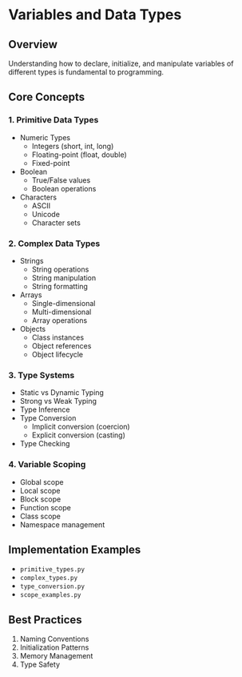 # Variables and Data Types

## Overview
Understanding how to declare, initialize, and manipulate variables of different types is fundamental to programming.

## Core Concepts

### 1. Primitive Data Types
- Numeric Types
  - Integers (short, int, long)
  - Floating-point (float, double)
  - Fixed-point
- Boolean
  - True/False values
  - Boolean operations
- Characters
  - ASCII
  - Unicode
  - Character sets

### 2. Complex Data Types
- Strings
  - String operations
  - String manipulation
  - String formatting
- Arrays
  - Single-dimensional
  - Multi-dimensional
  - Array operations
- Objects
  - Class instances
  - Object references
  - Object lifecycle

### 3. Type Systems
- Static vs Dynamic Typing
- Strong vs Weak Typing
- Type Inference
- Type Conversion
  - Implicit conversion (coercion)
  - Explicit conversion (casting)
- Type Checking

### 4. Variable Scoping
- Global scope
- Local scope
- Block scope
- Function scope
- Class scope
- Namespace management

## Implementation Examples
- `primitive_types.py`
- `complex_types.py`
- `type_conversion.py`
- `scope_examples.py`

## Best Practices
1. Naming Conventions
2. Initialization Patterns
3. Memory Management
4. Type Safety 